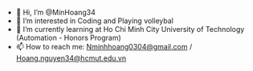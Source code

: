 - 👋 Hi, I’m @MinHoang34
- 👀 I’m interested in Coding and Playing volleybal
- 🌱 I’m currently learning at Ho Chi Minh City University of Technology (Automation - Honors Program)
- 📫 How to reach me: Nminhhoang0304@gmail.com / Hoang.nguyen34@hcmut.edu.vn

<!---
MinHoang34/MinHoang34 is a ✨ special ✨ repository because its `README.md` (this file) appears on your GitHub profile.
You can click the Preview link to take a look at your changes.
--->
